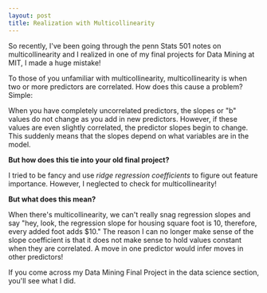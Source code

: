 ```yaml
---
layout: post
title: Realization with Multicollinearity
---
```


So recently, I've been going through the penn Stats 501 notes on multicollinearity and I realized in one of my final projects for Data Mining at MIT, I made a huge mistake!

To those of you unfamiliar with multicollinearity, multicollinearity is when two or more predictors are correlated. How does this cause a problem? Simple: 

When you have completely uncorrelated predictors, the slopes or "b" values do not change as you add in new predictors. However, if these values are even slightly correlated, the predictor slopes begin to change. This suddenly means that the slopes depend on what variables are in the model.

**But how does this tie into your old final project?**

I tried to be fancy and use *ridge regression coefficients* to figure out feature importance. However, I neglected to check for multicollinearity! 

**But what does this mean?**

When there's multicollinearity, we can't really snag regression slopes and say "hey, look, the regression slope for housing square foot is 10, therefore, every added foot adds $10." The reason I can no longer make sense of the slope coefficient is that it does not make sense to hold values constant when they are correlated. A move in one predictor would infer moves in other predictors!

If you come across my Data Mining Final Project in the data science section, you'll see what I did.
